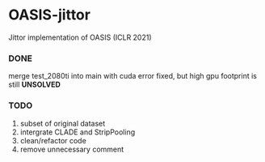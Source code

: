 # OASIS-jittor
 Jittor implementation of OASIS (ICLR 2021)

### DONE
merge test_2080ti into main with cuda error fixed, but high gpu footprint is still **UNSOLVED**

### TODO
1. subset of original dataset
2. intergrate CLADE and StripPooling
3. clean/refactor code
4. remove unnecessary comment

